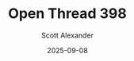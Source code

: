 ---
layout: podcast
title: "Open Thread 398"
author: Scott Alexander
description: https://www.astralcodexten.com/p/open-thread-398
date: 2025-09-08
length: 740835
duration: 185
guid: open-thread-398
---